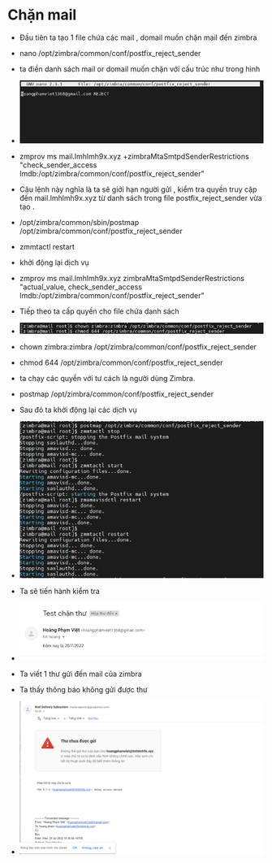 # Chặn mail
- Đầu tiên ta tạo 1 file chứa các mail , domail muốn chặn mail đến zimbra 
- nano /opt/zimbra/common/conf/postfix_reject_sender
- ta điền danh sách mail or domail muốn chặn với cấu trúc như trong hình 

- <img src="img/1.png">
- zmprov ms mail.lmhlmh9x.xyz​​ +zimbraMtaSmtpdSenderRestrictions "check_sender_access lmdb:/opt/zimbra/common/conf/postfix_reject_sender"

- Câu lệnh này nghĩa là ta sẽ giới hạn người gửi , kiểm tra quyền truy cập đến mail.lmhlmh9x.xyz từ danh sách trong file postfix_reject_sender vừa tạo .
- /opt/zimbra/common/sbin/postmap /opt/zimbra/common/conf/postfix_reject_sender
- zmmtactl restart
- khởi động lại dịch vụ
-  zmprov ms mail.lmhlmh9x.xyz zimbraMtaSmtpdSenderRestrictions "actual_value, check_sender_access lmdb:/opt/zimbra/common/conf/postfix_reject_sender"
- Tiếp theo ta cấp quyền cho file chứa danh sách 
- <img src="img/2.png">
- chown zimbra:zimbra /opt/zimbra/common/conf/postfix_reject_sender
- chmod 644 /opt/zimbra/common/conf/postfix_reject_sender
- ta chạy các quyền với tư cách là người dùng Zimbra.
- postmap /opt/zimbra/common/conf/postfix_reject_sender
- Sau đó ta khởi động lại các dịch vụ 
- <img src="img/3.png">
- Ta sẽ tiến hành kiểm tra 
- <img src="img/4.png">
- Ta viết 1 thư gửi đến mail của zimbra
- Ta thấy thông báo không gửi được thư
- <img src="img/5.png">
